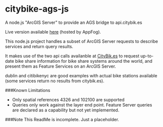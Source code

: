 citybike-ags-js
===============

A node.js "ArcGIS Server" to provide an AGS bridge to api.citybik.es

Live version available [here](http://citybikes-ags.aws.af.cm/rest/services) (hosted by AppFog).

This node.js project handles a subset of ArcGIS Server requests to describe services and return query results.

It makes use of the two api calls availanble at [CityBik.es](http://api.citybik.es) to request up-to-date bike 
share information for bike share systems around the world, and present them as Feature Services on an ArcGIS Server.

dublin and citibikenyc are good examples with actual bike stations available (some services return no results from citybik.es).

###Known Limitations
* Only spatial references 4326 and 102100 are supported
* Queries only work against the layer end point. Feature Server queries are declared as a capability but not yet implemented.

###Note
This ReadMe is incomplete. Just a placeholder.
